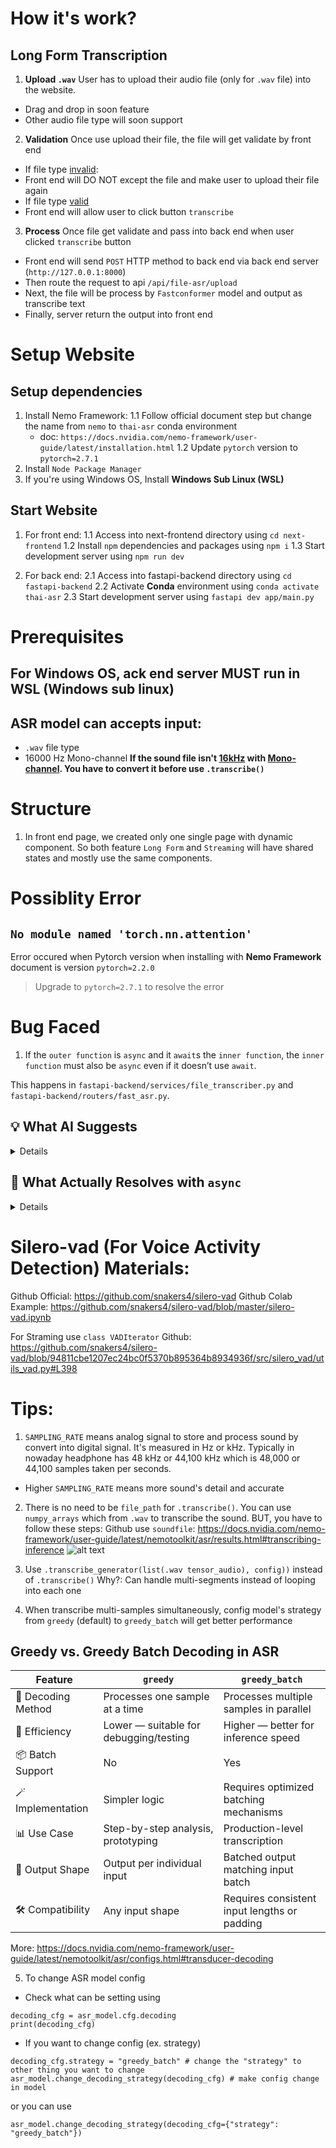# **How it's work?**
## Long Form Transcription
1. **Upload `.wav`**
User has to upload their audio file (only for `.wav` file) into the website.
- Drag and drop in soon feature
- Other audio file type will soon support

2. **Validation**
Once use upload their file, the file will get validate by front end
- If file type <u>invalid</u>:
 - Front end will DO NOT except the file and make user to upload their file again
- If file type <u>valid</u>
 - Front end will allow user to click button `transcribe`
 
3. **Process**
Once file get validate and pass into back end when user clicked `transcribe` button
- Front end will send `POST` HTTP method to back end via back end server (`http://127.0.0.1:8000`) 
- Then route the request to api `/api/file-asr/upload`
- Next, the file will be process by `Fastconformer` model and output as transcribe text
- Finally, server return the output into front end 

# **Setup Website**

## Setup dependencies
1. Install Nemo Framework:
    1.1 Follow official document step but change the name from `nemo` to `thai-asr` conda environment
    - doc: `https://docs.nvidia.com/nemo-framework/user-guide/latest/installation.html`
    1.2 Update `pytorch` version to `pytorch=2.7.1`
2. Install `Node Package Manager`
3. If you're using Windows OS, Install **Windows Sub Linux (WSL)**
    
## Start Website
1. For front end:
    1.1 Access into next-frontend directory
    using `cd next-frontend`
    1.2 Install `npm` dependencies and packages
    using `npm i`
    1.3 Start development server
    using `npm run dev`

2. For back end:
    2.1 Access into fastapi-backend directory
    using `cd fastapi-backend`
    2.2 Activate **Conda** environment
    using `conda activate thai-asr`
    2.3 Start development server
    using `fastapi dev app/main.py`


# **Prerequisites**

## For Windows OS, ack end server **MUST run in WSL** (Windows sub linux)

## ASR model can accepts input:

- `.wav` file type
- 16000 Hz Mono-channel
**If the sound file isn't <u>16kHz</u> with <u>Mono-channel</u>. You have to convert it before use `.transcribe()`**

# **Structure**
1. In front end page, we created only one single page with dynamic component. So both feature `Long Form` and `Streaming` will have shared states and mostly use the same components.

# **Possiblity Error**

## **`No module named 'torch.nn.attention'`**

Error occured when Pytorch version when installing with **Nemo Framework** document is version `pytorch=2.2.0`

> Upgrade to `pytorch=2.7.1` to resolve the error

# **Bug Faced**

1. If the `outer function` is `async` and it `await`s the `inner function`, the `inner function` must also be `async` even if it doesn’t use `await`.

This happens in `fastapi-backend/services/file_transcriber.py` and `fastapi-backend/routers/fast_asr.py`.

## 💡 What AI Suggests

<details>
    ```python
    import nemo.collections.asr as nemo_asr
    import shutil
    import tempfile
    import os
    from fastapi import UploadFile

    try:
        asr_model = nemo_asr.models.EncDecCTCModelBPE.restore_from(
            "app/ai-models/stt_th_fastconformer_ctc_large_nacc_data.nemo"
        )
    except Exception as e:
        print("Error occurred during loading AI model", e)


    async def transcribe_audio_file(file: UploadFile):
        temp_path = None
        transcribed_text = ""

        try:
            with tempfile.NamedTemporaryFile("wb", delete=False, suffix=".wav") as tmp:
                await file.seek(0)
                shutil.copyfileobj(file.file, tmp)
                temp_path = tmp.name

            try:
                output = asr_model.transcribe([temp_path])

                if output and len(output) > 0:
                    transcribed_text = output[0]
                else:
                    print("Transcription returned empty output.")

            except Exception as e:
                print(f"Error while transcription sound: {e}")

        except Exception as e:
            print(f"Error during file processing (creating temp file or copying): {e}")

        finally:
            if temp_path and os.path.exists(temp_path):
                try:
                    os.remove(temp_path)
                except OSError as e:
                    print(f"Error removing temporary file {temp_path}: {e}")
            if file.file:
                await file.close()

        print(transcribed_text)
        return transcribed_text
    ```
</details>

## 🚨 What Actually Resolves with `async`
<details>
    ```python
    async def transcribe_audio_file(file: UploadFile):
        try:
            with tempfile.NamedTemporaryFile("wb", delete=False, suffix=".wav") as tmp:
                shutil.copyfileobj(file.file, tmp)
                temp_path = tmp.name

            try:
                output = asr_model.transcribe([temp_path])

            except Exception as e:
                print("Error while transcription sound", e)

        except Exception as e:
            print("Error while convert sound file", e)

        finally:
            os.remove(temp_path)

        return output[0].text
    ```
</details>

# Silero-vad (For Voice Activity Detection) Materials:
Github Official: https://github.com/snakers4/silero-vad
Github Colab Example: https://github.com/snakers4/silero-vad/blob/master/silero-vad.ipynb

For Straming use `class VADIterator`
Github: https://github.com/snakers4/silero-vad/blob/94811cbe1207ec24bc0f5370b895364b8934936f/src/silero_vad/utils_vad.py#L398

# Tips:
1. `SAMPLING_RATE` means analog signal to store and process sound by convert into digital signal. It's measured in Hz or kHz. Typically in nowaday headphone has 48 kHz or 44,100 kHz which is 48,000 or 44,100 samples taken per seconds.
 - Higher `SAMPLING_RATE` means more sound's detail and accurate

2. There is no need to be `file_path` for `.transcribe()`. You can use `numpy_arrays` which from `.wav` to transcribe the sound. BUT, you have to follow these steps:
Github use `soundfile`: https://docs.nvidia.com/nemo-framework/user-guide/latest/nemotoolkit/asr/results.html#transcribing-inference
![alt text](image.png)

3. Use `.transcribe_generator(list(.wav tensor_audio), config))` instead of `.transcribe()`
Why?: Can handle multi-segments instead of looping into each one

4. When transcribe multi-samples simultaneously, config model's strategy from `greedy` (default) to `greedy_batch` will get better performance

## Greedy vs. Greedy Batch Decoding in ASR
| Feature              | `greedy`                            | `greedy_batch`                         |
|---------------------|--------------------------------------|----------------------------------------|
| 🧠 Decoding Method   | Processes one sample at a time       | Processes multiple samples in parallel |
| 🔄 Efficiency        | Lower — suitable for debugging/testing | Higher — better for inference speed     |
| 📦 Batch Support     | No                                   | Yes                                    |
| 🪄 Implementation    | Simpler logic                        | Requires optimized batching mechanisms |
| 📊 Use Case          | Step-by-step analysis, prototyping   | Production-level transcription          |
| 🎯 Output Shape      | Output per individual input          | Batched output matching input batch     |
| 🛠 Compatibility     | Any input shape                      | Requires consistent input lengths or padding |

More: https://docs.nvidia.com/nemo-framework/user-guide/latest/nemotoolkit/asr/configs.html#transducer-decoding

5. To change ASR model config
- Check what can be setting using 
```
decoding_cfg = asr_model.cfg.decoding
print(decoding_cfg)
```
- If you want to change config (ex. strategy)
```
decoding_cfg.strategy = "greedy_batch" # change the "strategy" to other thing you want to change
asr_model.change_decoding_strategy(decoding_cfg) # make config change in model
```
or you can use
```
asr_model.change_decoding_strategy(decoding_cfg={"strategy": "greedy_batch"})
```